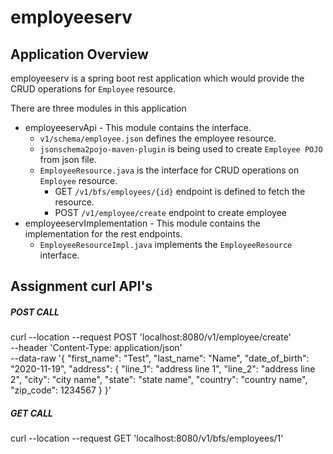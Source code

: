 # employeeserv

## Application Overview
employeeserv is a spring boot rest application which would provide the CRUD operations for `Employee` resource.

There are three modules in this application
- employeeservApi - This module contains the interface.
	- `v1/schema/employee.json` defines the employee resource.
	- `jsonschema2pojo-maven-plugin` is being used to create `Employee POJO` from json file.
	- `EmployeeResource.java` is the interface for CRUD operations on `Employee` resource.
		- GET `/v1/bfs/employees/{id}` endpoint is defined to fetch the resource.
		- POST `/v1/employee/create` endpoint to create employee
- employeeservImplementation - This module contains the implementation for the rest endpoints.
	- `EmployeeResourceImpl.java` implements the `EmployeeResource` interface.
	
## Assignment curl API's

##### POST CALL
curl --location --request POST 'localhost:8080/v1/employee/create' \
--header 'Content-Type: application/json' \
--data-raw '{
    "first_name": "Test",
    "last_name": "Name",
    "date_of_birth": "2020-11-19",
    "address": {
        "line_1": "address line 1",
        "line_2": "address line 2",
        "city": "city name",
        "state": "state name",
        "country": "country name",
        "zip_code": 1234567
    }
}'

##### GET CALL
curl --location --request GET 'localhost:8080/v1/bfs/employees/1'
